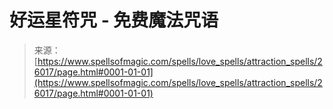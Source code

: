 <!--yml

category: 未分类

date: 2024-06-12 19:13:29

-->

# 好运星符咒 - 免费魔法咒语

> 来源：[https://www.spellsofmagic.com/spells/love_spells/attraction_spells/26017/page.html#0001-01-01](https://www.spellsofmagic.com/spells/love_spells/attraction_spells/26017/page.html#0001-01-01)
